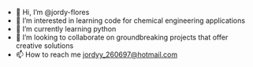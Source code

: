 - 👋 Hi, I’m @jordy-flores
- 👀 I’m interested in learning code for chemical engineering applications
- 🌱 I’m currently learning python
- 💞️ I’m looking to collaborate on groundbreaking projects that offer creative solutions
- 📫 How to reach me jordyy_260697@hotmail.com

<!---
jordy-flores/jordy-flores is a ✨ special ✨ repository because its `README.md` (this file) appears on your GitHub profile.
You can click the Preview link to take a look at your changes.
--->
